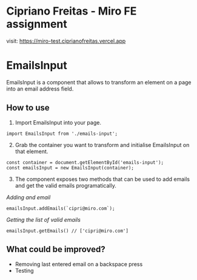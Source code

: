 # Cipriano Freitas - Miro FE assignment

visit: https://miro-test.ciprianofreitas.vercel.app

# EmailsInput

EmailsInput is a component that allows to transform an element on a page into an email address field.

## How to use

1. Import EmailsInput into your page.

```
import EmailsInput from './emails-input';
```

2. Grab the container you want to transform and initialise EmailsInput on that element.

```
const container = document.getElementById('emails-input');
const emailsInput = new EmailsInput(container);
```

3. The component exposes two methods that can be used to add emails and get the valid emails programatically.

_Adding and email_

```
emailsInput.addEmails(`cipri@miro.com`);
```

_Getting the list of valid emails_

```
emailsInput.getEmails() // ['cipri@miro.com']
```

## What could be improved?

- Removing last entered email on a backspace press
- Testing
